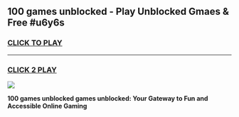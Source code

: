 
## 100 games unblocked - Play Unblocked Gmaes & Free #u6y6s
<h3>
<a href="https://news.freeplayer.one?title=100_games_unblocked&ref=03M">CLICK TO PLAY</a></h3>
<hr>

<h3>
<a href="https://news.freeplayer.one?title=100_games_unblocked&ref=03M">CLICK 2 PLAY</a>
  
</h3>

<a href="https://news.freeplayer.one?title=100_games_unblocked&ref=03M"><img src="https://clearcache.store/games.png"></a>


**100 games unblocked games unblocked: Your Gateway to Fun and Accessible Online Gaming**
